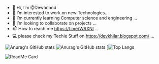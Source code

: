 - 👋 Hi, I’m @Dewanand
- 👀 I’m interested to work on new Technologies..
- 🌱 I’m currently learning Computer science and engineering ...
- 💞️ I’m looking to collaborate on projects ...
- 📫 How to reach me https://t.me/WRXNI ...
- 💻 please check my Techie Stuff on https://devkhilar.blogspot.com/ ...

<!---
Dewanand7/Dewanand7 is a ✨ special ✨ repository because its `README.md` (this file) appears on your GitHub profile.
You can click the Preview link to take a look at your changes.
--->
![Anurag's GitHub stats](https://github-readme-stats.vercel.app/api?username=Dewanand7&show_icons=true&theme=radical)
![Anurag's GitHub stats](https://github-readme-stats.vercel.app/api?username=Dewanand7&theme=dark&show_icons=true)
[![Top Langs](https://github-readme-stats.vercel.app/api/top-langs/?username=Dewanand7&layout=compact)

![ReadMe Card](https://github-readme-stats.vercel.app/api/pin/?username=Dewanand7&repo=YourRepositoryName)







